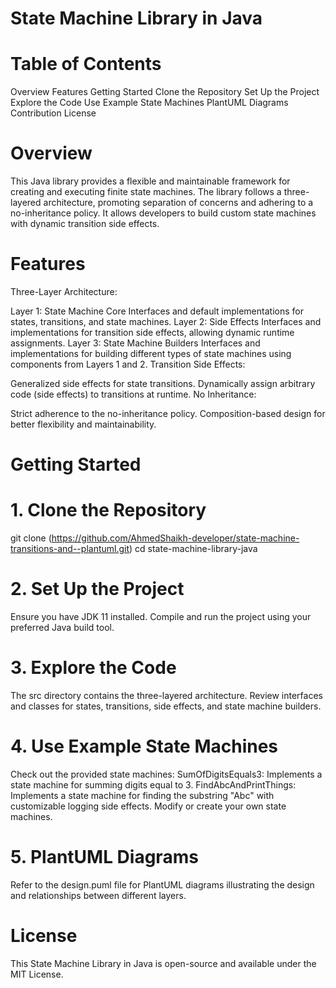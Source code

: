 # State Machine Library in Java
 # Table of Contents
Overview
Features
Getting Started
Clone the Repository
Set Up the Project
Explore the Code
Use Example State Machines
PlantUML Diagrams
Contribution
License

# Overview
This Java library provides a flexible and maintainable framework for creating and executing finite state machines. The library follows a three-layered architecture, promoting separation of concerns and adhering to a no-inheritance policy. It allows developers to build custom state machines with dynamic transition side effects.

# Features
Three-Layer Architecture:

Layer 1: State Machine Core
Interfaces and default implementations for states, transitions, and state machines.
Layer 2: Side Effects
Interfaces and implementations for transition side effects, allowing dynamic runtime assignments.
Layer 3: State Machine Builders
Interfaces and implementations for building different types of state machines using components from Layers 1 and 2.
Transition Side Effects:

Generalized side effects for state transitions.
Dynamically assign arbitrary code (side effects) to transitions at runtime.
No Inheritance:

Strict adherence to the no-inheritance policy.
Composition-based design for better flexibility and maintainability.

# Getting Started
# 1. Clone the Repository
git clone (https://github.com/AhmedShaikh-developer/state-machine-transitions-and--plantuml.git)
cd state-machine-library-java
# 2. Set Up the Project
Ensure you have JDK 11 installed.
Compile and run the project using your preferred Java build tool.
# 3. Explore the Code
The src directory contains the three-layered architecture.
Review interfaces and classes for states, transitions, side effects, and state machine builders.
# 4. Use Example State Machines
Check out the provided state machines:
SumOfDigitsEquals3: Implements a state machine for summing digits equal to 3.
FindAbcAndPrintThings: Implements a state machine for finding the substring "Abc" with customizable logging side effects.
Modify or create your own state machines.
# 5. PlantUML Diagrams
Refer to the design.puml file for PlantUML diagrams illustrating the design and relationships between different layers.

# License
This State Machine Library in Java is open-source and available under the MIT License.

